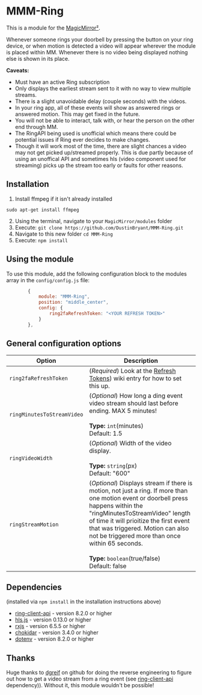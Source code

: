 # MMM-Ring

This is a module for the [MagicMirror²](https://github.com/MichMich/MagicMirror/).

Whenever someone rings your doorbell by pressing the button on your ring device, or when motion is detected a video will appear wherever the module is placed within MM. Whenever there is no video being displayed nothing else is shown in its place.

**Caveats:**

- Must have an active Ring subscription
- Only displays the earliest stream sent to it with no way to view multiple streams.
- There is a slight unavoidable delay (couple seconds) with the videos.
- In your ring app, all of these events will show as answered rings or answered motion. This may get fixed in the future.
- You will not be able to interact, talk with, or hear the person on the other end through MM.
- The RingAPI being used is unofficial which means there could be potential issues if Ring ever decides to make changes.
- Though it will work most of the time, there are slight chances a video may not get picked up/streamed properly. This is due partly because of using an unoffical API and sometimes hls (video component used for streaming) picks up the stream too early or faults for other reasons.

## Installation

1. Install ffmpeg if it isn't already installed

```
sudo apt-get install ffmpeg
```

2. Using the terminal, navigate to your `MagicMirror/modules` folder
3. Execute: `git clone https://github.com/DustinBryant/MMM-Ring.git`
4. Navigate to this new folder `cd MMM-Ring`
5. Execute: `npm install`

## Using the module

To use this module, add the following configuration block to the modules array in the `config/config.js` file:

```js
		{
			module: "MMM-Ring",
			position: "middle_center",
			config: {
				ring2faRefreshToken: "<YOUR REFRESH TOKEN>"
			}
		},
```

## General configuration options

| Option                     | Description                                                                                                                                 |
| -------------------------- | ------------------------------------------------------------------------------------------------------------------------------------------- |
| `ring2faRefreshToken`      | (_Required_) Look at the [Refresh Tokens](https://github.com/DustinBryant/MMM-Ring/wiki/Refresh-Tokens)) wiki entry for how to set this up. |
| `ringMinutesToStreamVideo` | (_Optional_) How long a ding event video stream should last before ending. MAX 5 minutes! <br><br>**Type:** `int`(minutes) <br>Default: 1.5 |
| `ringVideoWidth`           | (_Optional_) Width of the video display. <br><br>**Type:** `string`(px) <br>Default: "600"                                                  |
| `ringStreamMotion`           | (_Optional_) Displays stream if there is motion, not just a ring. If more than one motion event or doorbell press happens within the "ringMinutesToStreamVideo" length of time it will prioitize the first event that was triggered. Motion can also not be triggered more than once within 65 seconds.  <br><br>**Type:** `boolean`(true/false) <br>Default: false                                                  |

## Dependencies

(installed via `npm install` in the installation instructions above)

- [ring-client-api](https://www.npmjs.com/package/ring-client-api) - version 8.2.0 or higher
- [hls.js](https://www.npmjs.com/package/hls.js/v/canary) - version 0.13.0 or higher
- [rxjs](https://www.npmjs.com/package/rxjs) - version 6.5.5 or higher
- [chokidar](https://www.npmjs.com/package/chokidar) - version 3.4.0 or higher
- [dotenv](https://www.npmjs.com/package/dotenv) - version 8.2.0 or higher

## Thanks

Huge thanks to [dgreif](https://github.com/dgreif) on github for doing the reverse engineering to figure out how to get a video stream from a ring event (see [ring-client-api](https://www.npmjs.com/package/ring-client-api) dependency)). Without it, this module wouldn't be possible!
